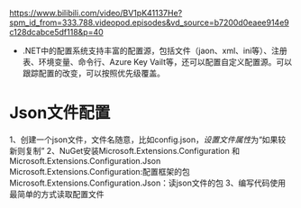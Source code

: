 https://www.bilibili.com/video/BV1pK41137He?spm_id_from=333.788.videopod.episodes&vd_source=b7200d0eaee914e9c128dcabce5df118&p=40

 * .NET中的配置系统支持丰富的配置源，包括文件（jaon、xml、ini等）、注册表、环境变量、命令行、Azure Key Vailt等，还可以配置自定义配置源。可以跟踪配置的改变，可以按照优先级覆盖。
# Json文件配置
1、创建一个json文件，文件名随意，比如config.json，*设置文件属性*为“如果较新则复制”
2、NuGet安装Microsoft.Extensions.Configuration 和 Microsoft.Extensions.Configuration.Json
		Microsoft.Extensions.Configuration:配置框架的包
		 Microsoft.Extensions.Configuration.Json：读json文件的包
3、编写代码使用最简单的方式读取配置文件

